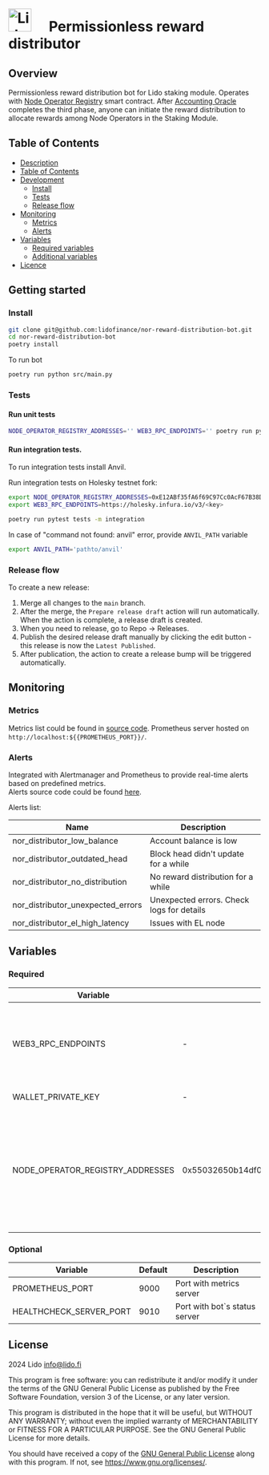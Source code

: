 # <img src="https://docs.lido.fi/img/logo.svg" alt="Lido" width="46"/>  Permissionless reward distributor

## Overview

Permissionless reward distribution bot for Lido staking module. 
Operates with [Node Operator Registry](https://docs.lido.fi/contracts/node-operators-registry) smart contract. 
After [Accounting Oracle](https://docs.lido.fi/guides/oracle-spec/accounting-oracle) completes the third phase, 
anyone can initiate the reward distribution to allocate rewards among Node Operators in the Staking Module.

## Table of Contents

- [Description](#overview)
- [Table of Contents](#table-of-contents)
- [Development](#getting-started)
  - [Install](#install)
  - [Tests](#tests)
  - [Release flow](#release-flow)
- [Monitoring](#monitoring)
  - [Metrics](#metrics)
  - [Alerts](#alerts)
- [Variables](#variables)
  - [Required variables](#required)
  - [Additional variables](#optional)
- [Licence](#licence)

## Getting started

### Install

```bash
git clone git@github.com:lidofinance/nor-reward-distribution-bot.git
cd nor-reward-distribution-bot
poetry install
```

To run bot

```bash
poetry run python src/main.py
```

### Tests

#### Run unit tests

```bash
NODE_OPERATOR_REGISTRY_ADDRESSES='' WEB3_RPC_ENDPOINTS='' poetry run pytest tests -m unit
```

#### Run integration tests.

To run integration tests install Anvil.

Run integration tests on Holesky testnet fork:
```bash
export NODE_OPERATOR_REGISTRY_ADDRESSES=0xE12ABf35fA6f69C97Cc0AcF67B38D3000435790e
export WEB3_RPC_ENDPOINTS=https://holesky.infura.io/v3/<key>

poetry run pytest tests -m integration
```

In case of "command not found: anvil" error, provide `ANVIL_PATH` variable 
```bash
export ANVIL_PATH='pathto/anvil'
```

### Release flow

To create a new release:

1. Merge all changes to the `main` branch.
2. After the merge, the `Prepare release draft` action will run automatically. When the action is complete, a release draft is created.
3. When you need to release, go to Repo → Releases.
4. Publish the desired release draft manually by clicking the edit button - this release is now the `Latest Published`.
5. After publication, the action to create a release bump will be triggered automatically.

## Monitoring

### Metrics

Metrics list could be found in [source code](src/metrics/metrics.py).
Prometheus server hosted on `http://localhost:${{PROMETHEUS_PORT}}/`.

### Alerts

Integrated with Alertmanager and Prometheus to provide real-time alerts based on predefined metrics.  
Alerts source code could be found [here](alerts). 

Alerts list:

| Name                              | Description                               |
|-----------------------------------|-------------------------------------------|
| nor_distributor_low_balance       | Account balance is low                    |
| nor_distributor_outdated_head     | Block head didn't update for a while      |
| nor_distributor_no_distribution   | No reward distribution for a while        |
| nor_distributor_unexpected_errors | Unexpected errors. Check logs for details |
| nor_distributor_el_high_latency   | Issues with EL node                       |

## Variables

### Required

| Variable                         | Default                                    | Description                                                                                                                                               |
|----------------------------------|--------------------------------------------|-----------------------------------------------------------------------------------------------------------------------------------------------------------|
| WEB3_RPC_ENDPOINTS               | -                                          | List of rpc endpoints that will be used to send requests (comma separated)                                                                                |
| WALLET_PRIVATE_KEY               | -                                          | Account private key                                                                                                                                       |
| NODE_OPERATOR_REGISTRY_ADDRESSES | 0x55032650b14df07b85bF18A3a3eC8E0Af2e028d5 | Lido Node Operator Registry module address (or based on it). Addresses could be found [here](https://docs.lido.fi/deployed-contracts/). Separate with `,` |

### Optional

| Variable                          | Default    | Description                                                                                                              |
|-----------------------------------|------------|--------------------------------------------------------------------------------------------------------------------------|
| PROMETHEUS_PORT                   | 9000       | Port with metrics server                                                                                                 |
| HEALTHCHECK_SERVER_PORT           | 9010       | Port with bot`s status server                                                                                            |

## License

2024 Lido <info@lido.fi>

This program is free software: you can redistribute it and/or modify
it under the terms of the GNU General Public License as published by
the Free Software Foundation, version 3 of the License, or any later version.

This program is distributed in the hope that it will be useful,
but WITHOUT ANY WARRANTY; without even the implied warranty of
MERCHANTABILITY or FITNESS FOR A PARTICULAR PURPOSE. See the
GNU General Public License for more details.

You should have received a copy of the [GNU General Public License](LICENSE)
along with this program. If not, see <https://www.gnu.org/licenses/>.
